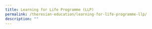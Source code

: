 ```yaml
---
title: Learning for Life Programme (LLP)
permalink: /theresian-education/learning-for-life-programme-llp/
description: ""
---
```

